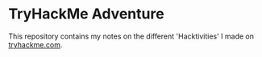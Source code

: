 # TryHackMe Adventure

This repository contains my notes on the different 'Hacktivities' I made on [tryhackme.com](www.tryhackme.com). 
